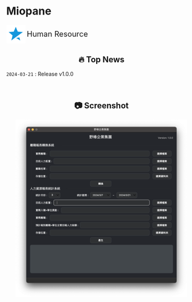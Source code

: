 # Miopane

<div>
      <img width="10%" src="./icon/miopane.png" style="vertical-align:middle;">
      <span style="font-size: 20px;vertical-align:middle;">Human Resource</span>
</div>

<!------------------------------------->
<!-------      ‍🔥 Top News      ------->
<!------------------------------------->
## <div align="center">🔥 Top News</div>

`2024-03-21` : Release v1.0.0


<!------------------------------------->
<!-------    📷 Screenshot      ------->
<!------------------------------------->
&emsp;
## <div align="center">📷 Screenshot</div>
<div align="center">
    <img width="90%" src="./photos/human-resource-mac-screenshot.png" style="vertical-align:middle;">
</div>

